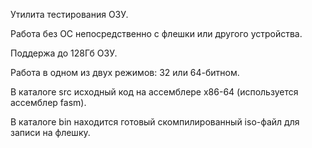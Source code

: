 Утилита тестирования ОЗУ.

Работа без ОС непосредственно с флешки или другого устройства.

Поддержа до 128Гб ОЗУ.

Работа в одном из двух режимов: 32 или 64-битном.

В каталоге src исходный код на ассемблере х86-64 (используется ассемблер fasm).

В каталоге bin находится готовый скомпилированный iso-файл для записи на флешку.
